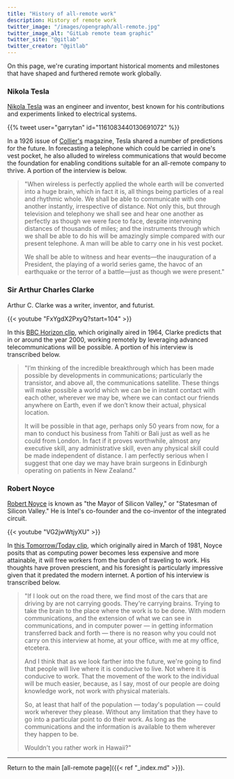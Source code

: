 ```yaml
---
title: "History of all-remote work"
description: History of remote work
twitter_image: "/images/opengraph/all-remote.jpg"
twitter_image_alt: "GitLab remote team graphic"
twitter_site: "@gitlab"
twitter_creator: "@gitlab"
---
```


On this page, we're curating important historical moments and milestones that have shaped and furthered remote work globally.

### Nikola Tesla

[Nikola Tesla](https://www.britannica.com/biography/Nikola-Tesla) was an engineer and inventor, best known for his contributions and experiments linked to electrical systems.

{{% tweet user="garrytan" id="1161083440130691072" %}}

In a 1926 issue of [Collier's](http://www.tfcbooks.com/tesla/1926-01-30.htm) magazine, Tesla shared a number of predictions for the future. In forecasting a telephone which could be carried in one's vest pocket, he also alluded to wireless communications that would become the foundation for enabling conditions suitable for an all-remote company to thrive. A portion of the interview is below.

> "When wireless is perfectly applied the whole earth will be converted into a huge brain, which in fact it is, all things being particles of a real and rhythmic whole. We shall be able to communicate with one another instantly, irrespective of distance. Not only this, but through television and telephony we shall see and hear one another as perfectly as though we were face to face, despite intervening distances of thousands of miles; and the instruments through which we shall be able to do his will be amazingly simple compared with our present telephone. A man will be able to carry one in his vest pocket.
>
> We shall be able to witness and hear events—the inauguration of a President, the playing of a world series game, the havoc of an earthquake or the terror of a battle—just as though we were present."

### Sir Arthur Charles Clarke

Arthur C. Clarke was a writer, inventor, and futurist.

{{< youtube "FxYgdX2PxyQ?start=104" >}}

In this [BBC Horizon clip](https://youtu.be/FxYgdX2PxyQ?t=104), which originally aired in 1964, Clarke predicts that in or around the year 2000, working remotely by leveraging advanced telecommunications will be possible. A portion of his interview is transcribed below.

> "I’m thinking of the incredible breakthrough which has been made possible by developments in communications; particularly the transistor, and above all, the communications satellite. These things will make possible a world which we can be in instant contact with each other, wherever we may be, where we can contact our friends anywhere on Earth, even if we don’t know their actual, physical location.
>
> It will be possible in that age, perhaps only 50 years from now, for a man to conduct his business from Tahiti or Bali just as well as he could from London. In fact if it proves worthwhile, almost any executive skill, any administrative skill, even any physical skill could be made independent of distance. I am perfectly serious when I suggest that one day we may have brain surgeons in Edinburgh operating on patients in New Zealand."

### Robert Noyce

[Robert Noyce](https://www.intel.com/content/www/us/en/history/museum-robert-noyce.html) is known as "the Mayor of Silicon Valley," or "Statesman of Silicon Valley." He is Intel's co-founder and the co-inventor of the integrated circuit.

{{< youtube "VG2jwWtjyXU" >}}

In [this Tomorrow/Today clip](https://www.youtube.com/watch?v=VG2jwWtjyXU), which originally aired in March of 1981, Noyce posits that as computing power becomes less expensive and more attainable, it will free workers from the burden of traveling to work. His thoughts have proven prescient, and his foresight is particularly impressive given that it predated the modern internet. A portion of his interview is transcribed below.

> "If I look out on the road there, we find most of the cars that are driving by are not carrying goods. They're carrying brains. Trying to take the brain to the place where the work is to be done. With modern communications, and the extension of what we can see in communications, and in computer power — in getting information transferred back and forth — there is no reason why you could not carry on this interview at home, at your office, with me at my office, etcetera.
>
> And I think that as we look farther into the future, we're going to find that people will live where it is conducive to live. Not where it is conducive to work. That the movement of the work to the individual will be much easier, because, as I say, most of our people are doing knowledge work, not work with physical materials.
>
> So, at least that half of the population — today's population — could work wherever they please. Without any limitation that they have to go into a particular point to do their work. As long as the communications and the information is available to them wherever they happen to be.
>
> Wouldn't you rather work in Hawaii?"

----

Return to the main [all-remote page]({{< ref "_index.md" >}}).
